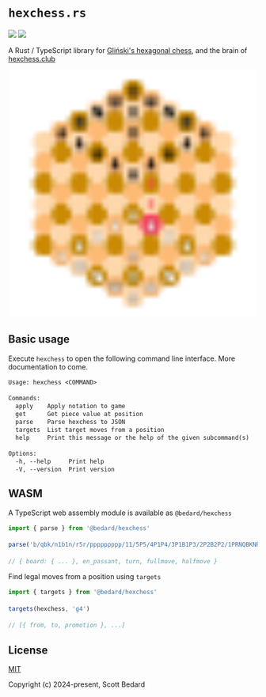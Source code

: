 # `hexchess.rs`

<a href="https://github.com/scottbedard/hexchess.rs/actions/workflows/build.yml"><img src="https://github.com/scottbedard/hexchess.rs/actions/workflows/build.yml/badge.svg" /></a>
<a href="https://github.com/scottbedard/hexchess.rs/blob/main/LICENSE"><img src="https://img.shields.io/badge/license-MIT-blue" /></a>

A Rust / TypeScript library for [Gliński's hexagonal chess](https://en.wikipedia.org/wiki/Hexagonal_chess#Gli%C5%84ski's_hexagonal_chess), and the brain of [hexchess.club](https://hexchess.club)

<p align="center">
  <a href="https://hexchess.club">
    <img src="assets/hexchess.svg" width="500" />
  </a>
</p>

## Basic usage

Execute `hexchess` to open the following command line interface. More documentation to come.

```
Usage: hexchess <COMMAND>

Commands:
  apply    Apply notation to game
  get      Get piece value at position
  parse    Parse hexchess to JSON
  targets  List target moves from a position
  help     Print this message or the help of the given subcommand(s)

Options:
  -h, --help     Print help
  -V, --version  Print version
```

## WASM

A TypeScript web assembly module is available as `@bedard/hexchess`

```ts
import { parse } from '@bedard/hexchess'

parse('b/qbk/n1b1n/r5r/ppppppppp/11/5P5/4P1P4/3P1B1P3/2P2B2P2/1PRNQBKNRP1')

// { board: { ... }, en_passant, turn, fullmove, halfmove }
```

Find legal moves from a position using `targets`

```ts
import { targets } from '@bedard/hexchess'

targets(hexchess, 'g4')

// [{ from, to, promotion }, ...]
```

## License

[MIT](https://github.com/scottbedard/hexchess.rs/tree/main?tab=MIT-1-ov-file#readme)

Copyright (c) 2024-present, Scott Bedard
